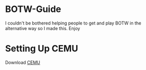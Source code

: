 # BOTW-Guide
I couldn't be bothered helping people to get and play BOTW in the alternative way so I made this. Enjoy

# Setting Up CEMU
Download [CEMU](https://github.com/Maxymax200/BOTW-Guide/blob/main/cemu_1.27.1.zip)
